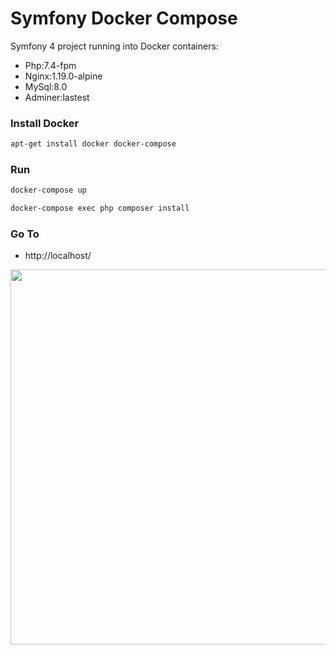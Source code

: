 # Symfony Docker Compose

Symfony 4 project running into Docker containers:
- Php:7.4-fpm
- Nginx:1.19.0-alpine
- MySql:8.0
- Adminer:lastest

### Install Docker

```bash
apt-get install docker docker-compose
```
### Run

```bash
docker-compose up
```
```bash
docker-compose exec php composer install 
```
### Go To 
- http://localhost/

<p align="center"><img src="https://i.ibb.co/Zxj1NdJ/Selection-072.png" width="600">



